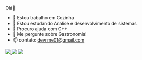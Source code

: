 Olá👋




- 🔭 Estou trabalho em Cozinha
- 🌱 Estou estudando Análise e desenvolvimento de sistemas
- 🤔 Procuro ajuda com C++
- 💬 Me pergunte sobre Gastronomia!
- 📫 contato: devrme01@gmail.com 

<div>
  <a href = "mailto:devrme01@gmail.com"> <img src="https://img.shields.io/badge/Gmail-EA4335.svg?style=for-the-badge&logo=Gmail&logoColor=white" target="_blank"> <a href="https://instagram.com/revaristto" target="_blank"><img src="https://img.shields.io/badge/Instagram-FF0069.svg?style=for-the-badge&logo=Instagram&logoColor=white" target="_blank"></a> <a href="https://www.linkedin.com/in/devrme/" target="_blank"><img src="https://img.shields.io/badge/-LinkedIn-%230077B5?style=for-the-badge&amp"
  
</div>

<div>
 
  
</div>
